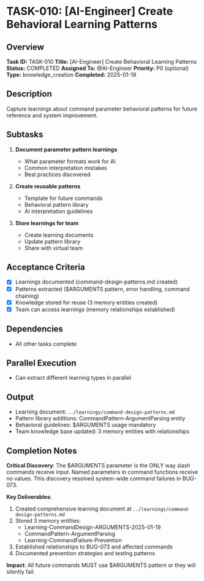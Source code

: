 # TASK-010: [AI-Engineer] Create Behavioral Learning Patterns

## Overview
**Task ID:** TASK-010
**Title:** [AI-Engineer] Create Behavioral Learning Patterns
**Status:** COMPLETED
**Assigned To:** @AI-Engineer
**Priority:** P0 (optional)
**Type:** knowledge_creation
**Completed:** 2025-01-19

## Description
Capture learnings about command parameter behavioral patterns for future reference and system improvement.

## Subtasks
1. **Document parameter pattern learnings**
   - What parameter formats work for AI
   - Common interpretation mistakes
   - Best practices discovered

2. **Create reusable patterns**
   - Template for future commands
   - Behavioral pattern library
   - AI interpretation guidelines

3. **Store learnings for team**
   - Create learning documents
   - Update pattern library
   - Share with virtual team

## Acceptance Criteria
- [x] Learnings documented (command-design-patterns.md created)
- [x] Patterns extracted ($ARGUMENTS pattern, error handling, command chaining)
- [x] Knowledge stored for reuse (3 memory entities created)
- [x] Team can access learnings (memory relationships established)

## Dependencies
- All other tasks complete

## Parallel Execution
- Can extract different learning types in parallel

## Output
- Learning document: `../learnings/command-design-patterns.md`
- Pattern library additions: CommandPattern-ArgumentParsing entity
- Behavioral guidelines: $ARGUMENTS usage mandatory
- Team knowledge base updated: 3 memory entities with relationships

## Completion Notes
**Critical Discovery**: The $ARGUMENTS parameter is the ONLY way slash commands receive input. Named parameters in command functions receive no values. This discovery resolved system-wide command failures in BUG-073.

**Key Deliverables**:
1. Created comprehensive learning document at `../learnings/command-design-patterns.md`
2. Stored 3 memory entities:
   - Learning-CommandDesign-ARGUMENTS-2025-01-19
   - CommandPattern-ArgumentParsing  
   - Learning-CommandFailure-Prevention
3. Established relationships to BUG-073 and affected commands
4. Documented prevention strategies and testing patterns

**Impact**: All future commands MUST use $ARGUMENTS pattern or they will silently fail.